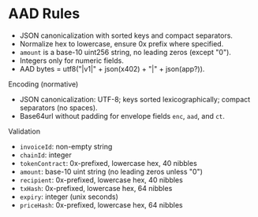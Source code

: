# AAD Rules

- JSON canonicalization with sorted keys and compact separators.
- Normalize hex to lowercase, ensure 0x prefix where specified.
- `amount` is a base-10 uint256 string, no leading zeros (except "0").
- Integers only for numeric fields.
- AAD bytes = utf8("<ns>|v1|" + json(x402) + "|" + json(app?)).

Encoding (normative)
- JSON canonicalization: UTF-8; keys sorted lexicographically; compact separators (no spaces).
- Base64url without padding for envelope fields `enc`, `aad`, and `ct`.

Validation
- `invoiceId`: non-empty string
- `chainId`: integer
- `tokenContract`: 0x-prefixed, lowercase hex, 40 nibbles
- `amount`: base-10 uint string (no leading zeros unless "0")
- `recipient`: 0x-prefixed, lowercase hex, 40 nibbles
- `txHash`: 0x-prefixed, lowercase hex, 64 nibbles
- `expiry`: integer (unix seconds)
- `priceHash`: 0x-prefixed, lowercase hex, 64 nibbles